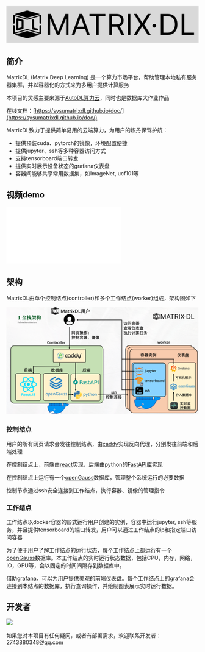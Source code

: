![banner](assets/banner.png)

## 简介

MatrixDL (Matrix Deep Learning) 是一个算力市场平台，帮助管理本地私有服务器集群，并以容器化的方式来为多用户提供计算服务

本项目的灵感主要来源于[AutoDL算力云](https://www.autodl.com)，同时也是数据库大作业作品

在线文档：[https://sysumatrixdl.github.io/doc/](https://sysumatrixdl.github.io/doc/)

MatrixDL致力于提供简单易用的云端算力，为用户的炼丹保驾护航：

- 提供预装cuda、pytorch的镜像，环境配置便捷
- 提供jupyter、ssh等多种容器访问方式
- 支持tensorboard端口转发
- 提供实时展示设备状态的grafana仪表盘
- 容器间能够共享常用数据集，如ImageNet, ucf101等

## 视频demo

<iframe src="//player.bilibili.com/player.html?isOutside=true&aid=114353437152538&bvid=BV12j5vzbEWW&cid=29467738121&p=1" scrolling="no" border="0" frameborder="no" framespacing="0" allowfullscreen="true"></iframe>

## 架构

MatrixDL由单个控制结点(controller)和多个工作结点(worker)组成，架构图如下

![structure](assets/structure.png)

### 控制结点

用户的所有网页请求会发往控制结点，由[caddy](https://caddyserver.com/)实现反向代理，分别发往前端和后端处理

在控制结点上，前端由[react](https://react.dev/)实现，后端由python的[FastAPI库](https://fastapi.tiangolo.com/)实现

在控制结点上运行有一个[openGauss](https://opengauss.org/zh/)数据库，管理整个系统运行的必要数据

控制节点通过ssh安全连接到工作结点，执行容器、镜像的管理指令

### 工作结点

工作结点以docker容器的形式运行用户创建的实例，容器中运行jupyter, ssh等服务，并且提供tensorboard的端口转发，用户可以通过工作结点的ip和指定端口访问容器

为了便于用户了解工作结点的运行状态，每个工作结点上都运行有一个[openGauss](https://opengauss.org/zh/)数据库。本工作结点的实时运行状态数据，包括CPU，内存，网络，IO，GPU等，会以固定的时间间隔存到数据库中。

借助[grafana](https://grafana.com/)，可以为用户提供美观的前端仪表盘。每个工作结点上的grafana会连接到本结点的数据库，执行查询操作，并绘制图表展示实时运行数据。

## 开发者

<a href="https://github.com/SysuMatrixDL/">
  <img src="https://contrib.rocks/image?repo=SysuMatrixDL/backend" />
</a>

如果您对本项目有任何疑问，或者有部署需求，欢迎联系开发者：[2743880348@qq.com](mailto:2743880348@qq.com)